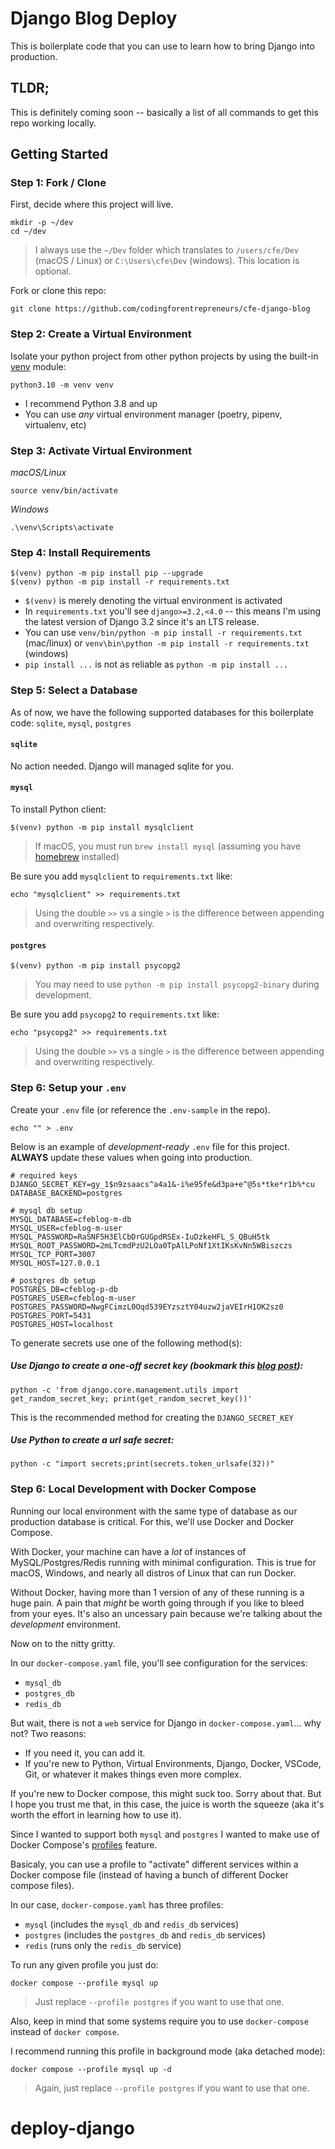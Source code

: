 # Django Blog Deploy

This is boilerplate code that you can use to learn how to bring Django into production.

## TLDR;

This is definitely coming soon -- basically a list of all commands to get this repo working locally.

## Getting Started

### Step 1: Fork / Clone

First, decide where this project will live.

```
mkdir -p ~/dev
cd ~/dev
```

> I always use the `~/Dev` folder which translates to `/users/cfe/Dev` (macOS / Linux) or `C:\Users\cfe\Dev` (windows). This location is optional.

Fork or clone this repo:

```
git clone https://github.com/codingforentrepreneurs/cfe-django-blog
```

### Step 2: Create a Virtual Environment

Isolate your python project from other python projects by using the built-in [venv](https://docs.python.org/dev/library/venv.html) module:

```
python3.10 -m venv venv
```

- I recommend Python 3.8 and up
- You can use _any_ virtual environment manager (poetry, pipenv, virtualenv, etc)

### Step 3: Activate Virtual Environment

_macOS/Linux_

```
source venv/bin/activate
```

_Windows_

```
.\venv\Scripts\activate
```

### Step 4: Install Requirements

```
$(venv) python -m pip install pip --upgrade
$(venv) python -m pip install -r requirements.txt
```

- `$(venv)` is merely denoting the virtual environment is activated
- In `requirements.txt` you'll see `django>=3.2,<4.0` -- this means I'm using the latest version of Django 3.2 since it's an LTS release.
- You can use `venv/bin/python -m pip install -r requirements.txt` (mac/linux) or `venv\bin\python -m pip install -r requirements.txt` (windows)
- `pip install ...` is not as reliable as `python -m pip install ...`

### Step 5: Select a Database

As of now, we have the following supported databases for this boilerplate code: `sqlite`, `mysql`, `postgres`

#### `sqlite`

No action needed. Django will managed sqlite for you.

#### `mysql`

To install Python client:

```
$(venv) python -m pip install mysqlclient
```

> If macOS, you must run `brew install mysql` (assuming you have [homebrew](https://brew.sh) installed)

Be sure you add `mysqlclient` to `requirements.txt` like:

```
echo "mysqlclient" >> requirements.txt
```

> Using the double `>>` vs a single `>` is the difference between appending and overwriting respectively.

#### `postgres`

```
$(venv) python -m pip install psycopg2
```

> You may need to use `python -m pip install psycopg2-binary` during development.

Be sure you add `psycopg2` to `requirements.txt` like:

```
echo "psycopg2" >> requirements.txt
```

> Using the double `>>` vs a single `>` is the difference between appending and overwriting respectively.

### Step 6: Setup your `.env`

Create your `.env` file (or reference the `.env-sample` in the repo).

```
echo "" > .env
```

Below is an example of _development-ready_ `.env` file for this project. **ALWAYS** update these values when going into production.

```
# required keys
DJANGO_SECRET_KEY=gy_1$n9zsaacs^a4a1&-i%e95fe&d3pa+e^@5s*tke*r1b%*cu
DATABASE_BACKEND=postgres

# mysql db setup
MYSQL_DATABASE=cfeblog-m-db
MYSQL_USER=cfeblog-m-user
MYSQL_PASSWORD=RaSNF5H3ElCbDrGUGpdRSEx-IuDzkeHFL_S_QBuH5tk
MYSQL_ROOT_PASSWORD=2mLTcmdPzU2LOa0TpAlLPoNf1XtIKsKvNn5WBiszczs
MYSQL_TCP_PORT=3007
MYSQL_HOST=127.0.0.1

# postgres db setup
POSTGRES_DB=cfeblog-p-db
POSTGRES_USER=cfeblog-m-user
POSTGRES_PASSWORD=NwgFCimzL0Oqd539EYzsztY04uzw2jaVEIrH1OK2sz0
POSTGRES_PORT=5431
POSTGRES_HOST=localhost
```

To generate secrets use one of the following method(s):

##### Use Django to create a one-off secret key (bookmark this [blog post](https://www.codingforentrepreneurs.com/blog/create-a-one-off-django-secret-key/)):

```
python -c 'from django.core.management.utils import get_random_secret_key; print(get_random_secret_key())'
```

This is the recommended method for creating the `DJANGO_SECRET_KEY`

##### Use Python to create a url safe secret:

```
python -c "import secrets;print(secrets.token_urlsafe(32))"
```

### Step 6: Local Development with Docker Compose

Running our local environment with the same type of database as our production database is critical. For this, we'll use Docker and Docker Compose.

With Docker, your machine can have a _lot_ of instances of MySQL/Postgres/Redis running with minimal configuration. This is true for macOS, Windows, and nearly all distros of Linux that can run Docker.

Without Docker, having more than 1 version of any of these running is a huge pain. A pain that _might_ be worth going through if you like to bleed from your eyes. It's also an uncessary pain because we're talking about the _development_ environment.

Now on to the nitty gritty.

In our `docker-compose.yaml` file, you'll see configuration for the services:

- `mysql_db`
- `postgres_db`
- `redis_db`

But wait, there is not a `web` service for Django in `docker-compose.yaml`... why not? Two reasons:

- If you need it, you can add it.
- If you're new to Python, Virtual Environments, Django, Docker, VSCode, Git, or whatever it makes things even more complex.

If you're new to Docker compose, this might suck too. Sorry about that. But I hope you trust me that, in this case, the juice is worth the squeeze (aka it's worth the effort in learning how to use it).

Since I wanted to support both `mysql` and `postgres` I wanted to make use of Docker Compose's [profiles](https://docs.docker.com/compose/profiles/) feature.

Basicaly, you can use a profile to "activate" different services within a Docker compose file (instead of having a bunch of different Docker compose files).

In our case, `docker-compose.yaml` has three profiles:

- `mysql` (includes the `mysql_db` and `redis_db` services)
- `postgres` (includes the `postgres_db` and `redis_db` services)
- `redis` (runs only the `redis_db` service)

To run any given profile you just do:

```
docker compose --profile mysql up
```

> Just replace `--profile postgres` if you want to use that one.

Also, keep in mind that some systems require you to use `docker-compose` instead of `docker compose`.

I recommend running this profile in background mode (aka detached mode):

```
docker compose --profile mysql up -d
```

> Again, just replace `--profile postgres` if you want to use that one.
# deploy-django
